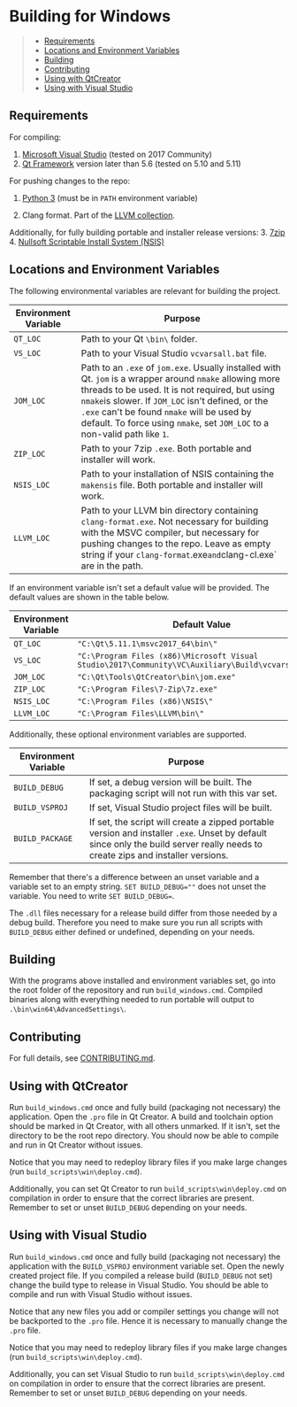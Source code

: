 # Building for Windows


 > * [Requirements](#requirements)
 > * [Locations and Environment Variables](#locs_and_envs)
 > * [Building](#features)
 > * [Contributing](#contributing)
 > * [Using with QtCreator](#qt_creator)
 > * [Using with Visual Studio](#visual_studio)

<a name="requirements"></a>
## Requirements

For compiling:

1. [Microsoft Visual Studio](https://visualstudio.microsoft.com/downloads/) (tested on 2017 Community)
2. [Qt Framework](https://www.qt.io/download) version later than 5.6 (tested on 5.10 and 5.11)

For pushing changes to the repo:

1. [Python 3](https://www.python.org/downloads/) (must be in `PATH` environment variable)

2. Clang format. Part of the [LLVM collection](https://releases.llvm.org/download.html).

Additionally, for fully building portable and installer release versions:
3. [7zip](https://www.7-zip.org/download.html)
4. [Nullsoft Scriptable Install System (NSIS)](https://sourceforge.net/projects/nsis/)

<a name="locs_and_envs"></a>
## Locations and Environment Variables

The following environmental variables are relevant for building the project.

| Environment Variable  | Purpose |
| --------------------  | ------------- |
| `QT_LOC`              | Path to your Qt `\bin\` folder.    |
| `VS_LOC`              | Path to your Visual Studio `vcvarsall.bat` file.  |
| `JOM_LOC`             | Path to an `.exe` of `jom.exe`. Usually installed with Qt. `jom` is a wrapper around `nmake` allowing more threads to be used. It is not required, but using `nmake`is slower. If `JOM_LOC` isn't defined, or the `.exe` can't be found `nmake` will be used by default. To force using `nmake`, set `JOM_LOC` to a non-valid path like `1`.  |
| `ZIP_LOC`             | Path to your 7zip `.exe`. Both portable and installer will work.  |
| `NSIS_LOC`            | Path to your installation of NSIS containing the `makensis` file. Both portable and installer will work. |
| `LLVM_LOC`            | Path to your LLVM bin directory containing  `clang-format.exe`. Not necessary for building with the MSVC compiler, but necessary for pushing changes to the repo. Leave as empty string if your `clang-format`.exe` and `clang-cl.exe` are in the path. |

If an environment variable isn't set a default value will be provided. The default values are shown in the table below.

| Environment Variable  | Default Value |
| --------------------  | ------------- |
| `QT_LOC`              | `"C:\Qt\5.11.1\msvc2017_64\bin\"`    |
| `VS_LOC`              | `"C:\Program Files (x86)\Microsoft Visual Studio\2017\Community\VC\Auxiliary\Build\vcvarsall.bat"`  |
| `JOM_LOC`             | `"C:\Qt\Tools\QtCreator\bin\jom.exe"`|
| `ZIP_LOC`             | `"C:\Program Files\7-Zip\7z.exe"`    |
| `NSIS_LOC`            | `"C:\Program Files (x86)\NSIS\"`     |
| `LLVM_LOC`            | `"C:\Program Files\LLVM\bin\"`       |

Additionally, these optional environment variables are supported.

| Environment Variable  | Purpose |
| --------------------  | ------------- |
| `BUILD_DEBUG`         | If set, a debug version will be built. The packaging script will not run with this var set.   |
| `BUILD_VSPROJ`        | If set, Visual Studio project files will be built.  |
| `BUILD_PACKAGE`       | If set, the script will create a zipped portable version and installer `.exe`. Unset by default since only the build server really needs to create zips and installer versions. |

Remember that there's a difference between an unset variable and a variable set to an empty string. `SET BUILD_DEBUG=""` does not unset the variable. You need to write `SET BUILD_DEBUG=`.

The `.dll` files necessary for a release build differ from those needed by a debug build. Therefore you need to make sure you run all scripts with `BUILD_DEBUG` either defined or undefined, depending on your needs.

<a name="building"></a>
## Building

With the programs above installed and environment variables set, go into the root folder of the repository and run `build_windows.cmd`. Compiled binaries along with everything needed to run portable will output to `.\bin\win64\AdvancedSettings\`.

<a name="contributing"></a>
## Contributing

For full details, see [CONTRIBUTING.md](CONTRIBUTING.md).

<a name="qt_creator"></a>
## Using with QtCreator

Run `build_windows.cmd` once and fully build (packaging not necessary) the application. Open the `.pro` file in Qt Creator. A build and toolchain option should be marked in Qt Creator, with all others unmarked. If it isn't, set the directory to be the root repo directory. You should now be able to compile and run in Qt Creator without issues.

Notice that you may need to redeploy library files if you make large changes (run `build_scripts\win\deploy.cmd`).

Additionally, you can set Qt Creator to run `build_scripts\win\deploy.cmd` on compilation in order to ensure that the correct libraries are present. Remember to set or unset `BUILD_DEBUG` depending on your needs.

<a name="visual_studio"></a>
## Using with Visual Studio

Run `build_windows.cmd` once and fully build (packaging not necessary) the application with the `BUILD_VSPROJ` environment variable set. Open the newly created project file. If you compiled a release build (`BUILD_DEBUG` not set) change the build type to release in Visual Studio. You should be able to compile and run with Visual Studio without issues.

Notice that any new files you add or compiler settings you change will not be backported to the `.pro` file. Hence it is necessary to manually change the `.pro` file.

Notice that you may need to redeploy library files if you make large changes (run `build_scripts\win\deploy.cmd`).

Additionally, you can set Visual Studio to run `build_scripts\win\deploy.cmd` on compilation in order to ensure that the correct libraries are present. Remember to set or unset `BUILD_DEBUG` depending on your needs.